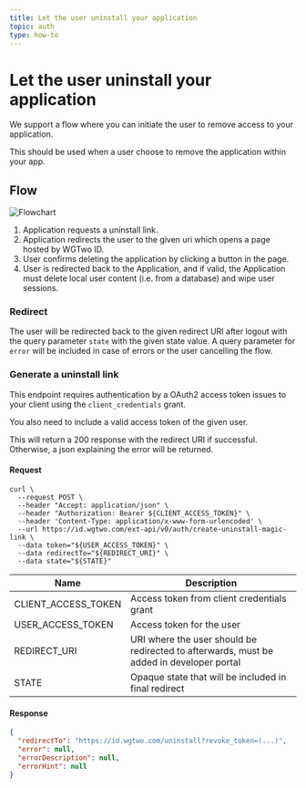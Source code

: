```yaml
---
title: Let the user uninstall your application
topic: auth
type: how-to
---
```


# Let the user uninstall your application

We support a flow where you can initiate the user to remove access to your application.

This should be used when a user choose to remove the application within your app.  

## Flow
![Flowchart](~/assets/images/auth-revoke-session.svg)

1. Application requests a uninstall link.
2. Application redirects the user to the given uri which opens a page hosted by WGTwo ID.  
3. User confirms deleting the application by clicking a button in the page.
4. User is redirected back to the Application, and if valid, the Application must delete local user content (i.e. from a database) and wipe user sessions.

### Redirect
The user will be redirected back to the given redirect URI after logout with the query parameter `state` with the given
state value. A query parameter for `error` will be included in case of errors or the user cancelling the flow. 

### Generate a uninstall link
This endpoint requires authentication by a OAuth2 access token issues to your client using the `client_credentials` grant. 

You also need to include a valid access token of the given user.

This will return a 200 response with the redirect URI if successful.
Otherwise, a json explaining the error will be returned.

#### Request

```shell script
curl \
  --request POST \
  --header "Accept: application/json" \
  --header "Authorization: Bearer ${CLIENT_ACCESS_TOKEN}" \
  --header 'Content-Type: application/x-www-form-urlencoded' \
  --url https://id.wgtwo.com/ext-api/v0/auth/create-uninstall-magic-link \
  --data token="${USER_ACCESS_TOKEN}" \
  --data redirectTo="${REDIRECT_URI}" \
  --data state="${STATE}"
```

| Name                | Description                                                                              |
|---------------------|------------------------------------------------------------------------------------------|
| CLIENT_ACCESS_TOKEN | Access token from client credentials grant                                               |
| USER_ACCESS_TOKEN   | Access token for the user                                                                |
| REDIRECT_URI        | URI where the user should be redirected to afterwards, must be added in developer portal |
| STATE               | Opaque state that will be included in final redirect                                     |

#### Response
```json
{
  "redirectTo": "https://id.wgtwo.com/uninstall?revoke_token=(...)",
  "error": null,
  "errorDescription": null,
  "errorHint": null
}
```
